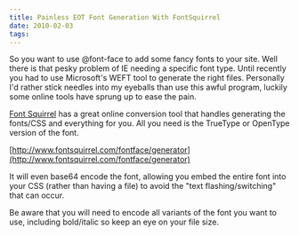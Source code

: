 ```yaml
---
title: Painless EOT Font Generation With FontSquirrel
date: 2010-02-03
tags:
---
```



So you want to use @font-face to add some fancy fonts to your site. Well there is that pesky problem of IE needing a specific font type. Until recently you had to use Microsoft's WEFT tool to generate the right files. Personally I'd rather stick needles into my eyeballs than use this awful program, luckily some online tools have sprung up to ease the pain.

<!-- more -->

[Font Squirrel](http://www.fontsquirrel.com) has a great online conversion tool that handles generating the fonts/CSS and everything for you. All you need is the TrueType or OpenType version of the font.


[http://www.fontsquirrel.com/fontface/generator](http://www.fontsquirrel.com/fontface/generator)

It will even base64 encode the font, allowing you embed the entire font into your CSS (rather than having a file) to avoid the "text flashing/switching" that can occur.

Be aware that you will need to encode all variants of the font you want to use, including bold/italic so keep an eye on your file size.
